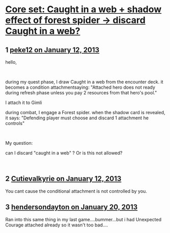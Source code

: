 # [Core set: Caught in a web + shadow effect of forest spider → discard Caught in a web?](https://community.fantasyflightgames.com/topic/77282-core-set-caught-in-a-web-shadow-effect-of-forest-spider-%E2%86%92-discard-caught-in-a-web/)

## 1 [peke12 on January 12, 2013](https://community.fantasyflightgames.com/topic/77282-core-set-caught-in-a-web-shadow-effect-of-forest-spider-%E2%86%92-discard-caught-in-a-web/?do=findComment&comment=746767)

hello,

 

during my quest phase, I draw Caught in a web from the encounter deck.
it becomes a condition attachmentsaying: "Attached hero does not ready during refresh phase unless you pay 2 resources from that hero's pool."

I attach it to Gimli

during combat, I engage a Forest spider. when the shadow card is revealed, it says: "Defending player must choose and discard 1 attachment he controls"

 

My question:

can I discard "caught in a web" ?
Or is this not allowed?

 

## 2 [Cutievalkyrie on January 12, 2013](https://community.fantasyflightgames.com/topic/77282-core-set-caught-in-a-web-shadow-effect-of-forest-spider-%E2%86%92-discard-caught-in-a-web/?do=findComment&comment=746785)

You cant cause the conditional attachment is not controlled by you.

## 3 [hendersondayton on January 20, 2013](https://community.fantasyflightgames.com/topic/77282-core-set-caught-in-a-web-shadow-effect-of-forest-spider-%E2%86%92-discard-caught-in-a-web/?do=findComment&comment=750561)

Ran into this same thing in my last game….bummer…but i had Unexpected Courage attached already so it wasn't too bad….

